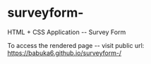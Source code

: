 # surveyform-
HTML + CSS Application -- Survey Form 

To access the rendered page -- visit public url: https://babuka6.github.io/surveyform-/
